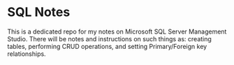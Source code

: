 # SQL Notes

This is a dedicated repo for my notes on Microsoft SQL Server Management Studio. There will be notes and instructions on such things as: creating tables, performing CRUD operations, and setting Primary/Foreign key relationships.
